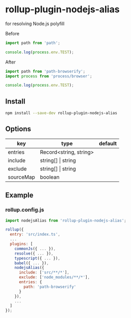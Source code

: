# rollup-plugin-nodejs-alias

for resolving Node.js polyfill 


Before
```js
import path from 'path';

console.log(process.env.TEST);
```

After
```js
import path from 'path-browserify';
import process from 'process/browser';

console.log(process.env.TEST);
```


## Install

```sh
npm install --save-dev rollup-plugin-nodejs-alias
```

## Options

| key       | type                   | default |
|-----------|------------------------|---------|
| entries   | Record<string, string> |         |
| include   | string[] \| string     |         |
| exclude   | string[] \| string     |         |
| sourceMap | boolean                |         |

## Example

### rollup.config.js

```js
import nodejsAlias from 'rollup-plugin-nodejs-alias';

rollup({
  entry: 'src/index.ts',
  ...
  plugins: [
    commonJs({ ... }),
    resolve({ ... }),
    typescript({ ... }),
    babel({ ... }),
    nodejsAlias({
      include: ['src/**/*'],
      exclude: ['node_modules/**/*'],
      entries: {
        path: 'path-browserify'
      }
    }),
    ...
  ]
});

```

